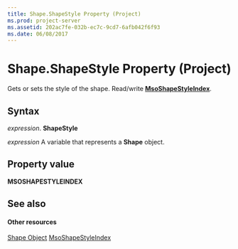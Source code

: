 ```yaml
---
title: Shape.ShapeStyle Property (Project)
ms.prod: project-server
ms.assetid: 202ac7fe-032b-ec7c-9cd7-6afb042f6f93
ms.date: 06/08/2017
---
```



# Shape.ShapeStyle Property (Project)
Gets or sets the style of the shape. Read/write  **[MsoShapeStyleIndex](http://msdn.microsoft.com/en-us/library/office/ff862067%28v=office.15%29)**.

## Syntax

 _expression_. **ShapeStyle**

 _expression_ A variable that represents a **Shape** object.


## Property value

 **MSOSHAPESTYLEINDEX**


## See also


#### Other resources


[Shape Object](Project.shape.md)
[MsoShapeStyleIndex](http://msdn.microsoft.com/en-us/library/office/ff862067%28v=office.15%29)
